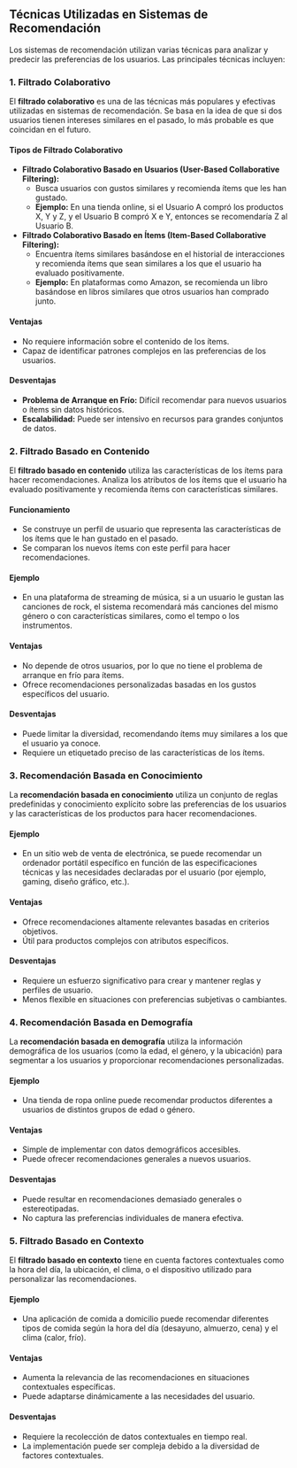 ## Técnicas Utilizadas en Sistemas de Recomendación

Los sistemas de recomendación utilizan varias técnicas para analizar y predecir las preferencias de los usuarios. Las principales técnicas incluyen:

### 1. Filtrado Colaborativo

El **filtrado colaborativo** es una de las técnicas más populares y efectivas utilizadas en sistemas de recomendación. Se basa en la idea de que si dos usuarios tienen intereses similares en el pasado, lo más probable es que coincidan en el futuro.

#### Tipos de Filtrado Colaborativo

* **Filtrado Colaborativo Basado en Usuarios (User-Based Collaborative Filtering):**
  * Busca usuarios con gustos similares y recomienda ítems que les han gustado.
  * **Ejemplo:** En una tienda online, si el Usuario A compró los productos X, Y y Z, y el Usuario B compró X e Y, entonces se recomendaría Z al Usuario B.
* **Filtrado Colaborativo Basado en Ítems (Item-Based Collaborative Filtering):**
  * Encuentra ítems similares basándose en el historial de interacciones y recomienda ítems que sean similares a los que el usuario ha evaluado positivamente.
  * **Ejemplo:** En plataformas como Amazon, se recomienda un libro basándose en libros similares que otros usuarios han comprado junto.

#### Ventajas

* No requiere información sobre el contenido de los ítems.
* Capaz de identificar patrones complejos en las preferencias de los usuarios.

#### Desventajas

* **Problema de Arranque en Frío:** Difícil recomendar para nuevos usuarios o ítems sin datos históricos.
* **Escalabilidad:** Puede ser intensivo en recursos para grandes conjuntos de datos.

### 2. Filtrado Basado en Contenido

El **filtrado basado en contenido** utiliza las características de los ítems para hacer recomendaciones. Analiza los atributos de los ítems que el usuario ha evaluado positivamente y recomienda ítems con características similares.

#### Funcionamiento

* Se construye un perfil de usuario que representa las características de los ítems que le han gustado en el pasado.
* Se comparan los nuevos ítems con este perfil para hacer recomendaciones.

#### Ejemplo

* En una plataforma de streaming de música, si a un usuario le gustan las canciones de rock, el sistema recomendará más canciones del mismo género o con características similares, como el tempo o los instrumentos.

#### Ventajas

* No depende de otros usuarios, por lo que no tiene el problema de arranque en frío para ítems.
* Ofrece recomendaciones personalizadas basadas en los gustos específicos del usuario.

#### Desventajas

* Puede limitar la diversidad, recomendando ítems muy similares a los que el usuario ya conoce.
* Requiere un etiquetado preciso de las características de los ítems.

### 3. Recomendación Basada en Conocimiento

La **recomendación basada en conocimiento** utiliza un conjunto de reglas predefinidas y conocimiento explícito sobre las preferencias de los usuarios y las características de los productos para hacer recomendaciones.

#### Ejemplo

* En un sitio web de venta de electrónica, se puede recomendar un ordenador portátil específico en función de las especificaciones técnicas y las necesidades declaradas por el usuario (por ejemplo, gaming, diseño gráfico, etc.).

#### Ventajas

* Ofrece recomendaciones altamente relevantes basadas en criterios objetivos.
* Útil para productos complejos con atributos específicos.

#### Desventajas

* Requiere un esfuerzo significativo para crear y mantener reglas y perfiles de usuario.
* Menos flexible en situaciones con preferencias subjetivas o cambiantes.

### 4. Recomendación Basada en Demografía

La **recomendación basada en demografía** utiliza la información demográfica de los usuarios (como la edad, el género, y la ubicación) para segmentar a los usuarios y proporcionar recomendaciones personalizadas.

#### Ejemplo

* Una tienda de ropa online puede recomendar productos diferentes a usuarios de distintos grupos de edad o género.

#### Ventajas

* Simple de implementar con datos demográficos accesibles.
* Puede ofrecer recomendaciones generales a nuevos usuarios.

#### Desventajas

* Puede resultar en recomendaciones demasiado generales o estereotipadas.
* No captura las preferencias individuales de manera efectiva.

### 5. Filtrado Basado en Contexto

El **filtrado basado en contexto** tiene en cuenta factores contextuales como la hora del día, la ubicación, el clima, o el dispositivo utilizado para personalizar las recomendaciones.

#### Ejemplo

* Una aplicación de comida a domicilio puede recomendar diferentes tipos de comida según la hora del día (desayuno, almuerzo, cena) y el clima (calor, frío).

#### Ventajas

* Aumenta la relevancia de las recomendaciones en situaciones contextuales específicas.
* Puede adaptarse dinámicamente a las necesidades del usuario.

#### Desventajas

* Requiere la recolección de datos contextuales en tiempo real.
* La implementación puede ser compleja debido a la diversidad de factores contextuales.
